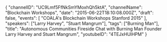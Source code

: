 {
    "channelID": "UC9Lmf5FfNkSmYMoxhQh5ktA",
    "channelName": "Blockchain Workshops",
    "date": "2015-06-22T18:10:08.000Z",
    "draft": false,
    "events": [
        "COALA's Blockchain Workshops Stanford 2015"
    ],
    "speakers": ["Larry Harvey", "Stuart Mangrum"],
    "tags": ["Burning Man"],
    "title": "Autonomous Communities   Fireside Chat with Burning Man Founder Larry Harvey and Stuart Mangrum",
    "youtubeID": "4TEJxHUlHPM"
}
